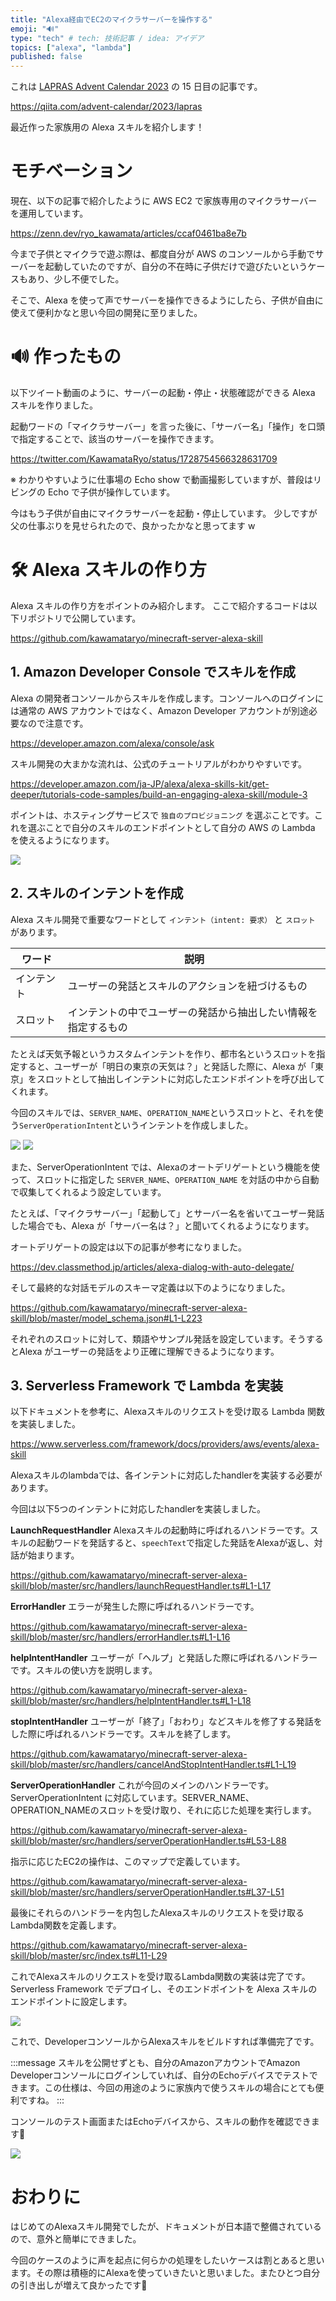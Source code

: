 ```yaml
---
title: "Alexa経由でEC2のマイクラサーバーを操作する"
emoji: "🔊"
type: "tech" # tech: 技術記事 / idea: アイデア
topics: ["alexa", "lambda"]
published: false
---
```


これは [LAPRAS Advent Calendar 2023](https://qiita.com/advent-calendar/2023/lapras) の 15 日目の記事です。

https://qiita.com/advent-calendar/2023/lapras

最近作った家族用の Alexa スキルを紹介します！

# モチベーション

現在、以下の記事で紹介したように AWS EC2 で家族専用のマイクラサーバーを運用しています。

https://zenn.dev/ryo_kawamata/articles/ccaf0461ba8e7b

今まで子供とマイクラで遊ぶ際は、都度自分が AWS のコンソールから手動でサーバーを起動していたのですが、自分の不在時に子供だけで遊びたいというケースもあり、少し不便でした。

そこで、Alexa を使って声でサーバーを操作できるようにしたら、子供が自由に使えて便利かなと思い今回の開発に至りました。

# 🔊 作ったもの

以下ツイート動画のように、サーバーの起動・停止・状態確認ができる Alexa スキルを作りました。

起動ワードの「マイクラサーバー」を言った後に、「サーバー名」「操作」を口頭で指定することで、該当のサーバーを操作できます。

https://twitter.com/KawamataRyo/status/1728754566328631709

※ わかりやすいように仕事場の Echo show で動画撮影していますが、普段はリビングの Echo で子供が操作しています。

今はもう子供が自由にマイクラサーバーを起動・停止しています。
少しですが父の仕事ぶりを見せられたので、良かったかなと思ってます w

# 🛠️ Alexa スキルの作り方

Alexa スキルの作り方をポイントのみ紹介します。
ここで紹介するコードは以下リポジトリで公開しています。

https://github.com/kawamataryo/minecraft-server-alexa-skill

## 1. Amazon Developer Console でスキルを作成

Alexa の開発者コンソールからスキルを作成します。コンソールへのログインには通常の AWS アカウントではなく、Amazon Developer アカウントが別途必要なので注意です。

https://developer.amazon.com/alexa/console/ask

スキル開発の大まかな流れは、公式のチュートリアルがわかりやすいです。

https://developer.amazon.com/ja-JP/alexa/alexa-skills-kit/get-deeper/tutorials-code-samples/build-an-engaging-alexa-skill/module-3

ポイントは、ホスティングサービスで `独自のプロビジョニング` を選ぶことです。これを選ぶことで自分のスキルのエンドポイントとして自分の AWS の Lambda を使えるようになります。

![](/images/e9502a8f8d2cc3/2023-12-12-10-13-27.png)

## 2. スキルのインテントを作成

Alexa スキル開発で重要なワードとして `インテント（intent: 要求）` と `スロット` があります。

| ワード   | 説明                        |
|-------|---------------------------|
| インテント | ユーザーの発話とスキルのアクションを紐づけるもの |
| スロット | インテントの中でユーザーの発話から抽出したい情報を指定するもの | 関数呼び出しの引数のようなもの |

たとえば天気予報というカスタムインテントを作り、都市名というスロットを指定すると、ユーザーが「明日の東京の天気は？」と発話した際に、Alexa が「東京」をスロットとして抽出しインテントに対応したエンドポイントを呼び出してくれます。

今回のスキルでは、`SERVER_NAME`、`OPERATION_NAME`というスロットと、それを使う`ServerOperationIntent`というインテントを作成しました。

![](/images/e9502a8f8d2cc3/2023-12-13-08-11-43.png)
![](/images/e9502a8f8d2cc3/2023-12-13-08-12-15.png)

また、ServerOperationIntent では、Alexaのオートデリゲートという機能を使って、スロットに指定した `SERVER_NAME`、`OPERATION_NAME` を対話の中から自動で収集してくれるよう設定しています。

たとえば、「マイクラサーバー」「起動して」とサーバー名を省いてユーザー発話した場合でも、Alexa が「サーバー名は？」と聞いてくれるようになります。

オートデリゲートの設定は以下の記事が参考になりました。

https://dev.classmethod.jp/articles/alexa-dialog-with-auto-delegate/

そして最終的な対話モデルのスキーマ定義は以下のようになりました。

https://github.com/kawamataryo/minecraft-server-alexa-skill/blob/master/model_schema.json#L1-L223

それぞれのスロットに対して、類語やサンプル発話を設定しています。そうするとAlexa がユーザーの発話をより正確に理解できるようになります。

## 3. Serverless Framework で Lambda を実装

以下ドキュメントを参考に、Alexaスキルのリクエストを受け取る Lambda 関数を実装しました。

https://www.serverless.com/framework/docs/providers/aws/events/alexa-skill

Alexaスキルのlambdaでは、各インテントに対応したhandlerを実装する必要があります。

今回は以下5つのインテントに対応したhandlerを実装しました。

**LaunchRequestHandler**
Alexaスキルの起動時に呼ばれるハンドラーです。スキルの起動ワードを発話すると、`speechText`で指定した発話をAlexaが返し、対話が始まります。

https://github.com/kawamataryo/minecraft-server-alexa-skill/blob/master/src/handlers/launchRequestHandler.ts#L1-L17

**ErrorHandler**
エラーが発生した際に呼ばれるハンドラーです。

https://github.com/kawamataryo/minecraft-server-alexa-skill/blob/master/src/handlers/errorHandler.ts#L1-L16

**helpIntentHandler**
ユーザーが「ヘルプ」と発話した際に呼ばれるハンドラーです。スキルの使い方を説明します。

https://github.com/kawamataryo/minecraft-server-alexa-skill/blob/master/src/handlers/helpIntentHandler.ts#L1-L18

**stopIntentHandler**
ユーザーが「終了」「おわり」などスキルを修了する発話をした際に呼ばれるハンドラーです。スキルを終了します。

https://github.com/kawamataryo/minecraft-server-alexa-skill/blob/master/src/handlers/cancelAndStopIntentHandler.ts#L1-L19

**ServerOperationHandler**
これが今回のメインのハンドラーです。ServerOperationIntent に対応しています。SERVER_NAME、OPERATION_NAMEのスロットを受け取り、それに応じた処理を実行します。

https://github.com/kawamataryo/minecraft-server-alexa-skill/blob/master/src/handlers/serverOperationHandler.ts#L53-L88

指示に応じたEC2の操作は、このマップで定義しています。

https://github.com/kawamataryo/minecraft-server-alexa-skill/blob/master/src/handlers/serverOperationHandler.ts#L37-L51

最後にそれらのハンドラーを内包したAlexaスキルのリクエストを受け取るLambda関数を定義します。

https://github.com/kawamataryo/minecraft-server-alexa-skill/blob/master/src/index.ts#L11-L29

これでAlexaスキルのリクエストを受け取るLambda関数の実装は完了です。
Serverless Framework でデプロイし、そのエンドポイントを Alexa スキルのエンドポイントに設定します。

![](/images/e9502a8f8d2cc3/2023-12-13-08-52-25.png)

これで、DeveloperコンソールからAlexaスキルをビルドすれば準備完了です。

:::message
スキルを公開せずとも、自分のAmazonアカウントでAmazon Developerコンソールにログインしていれば、自分のEchoデバイスでテストできます。この仕様は、今回の用途のように家族内で使うスキルの場合にとても便利ですね。
:::

コンソールのテスト画面またはEchoデバイスから、スキルの動作を確認できます🎉

![](/images/e9502a8f8d2cc3/2023-12-13-08-58-29.png)

# おわりに

はじめてのAlexaスキル開発でしたが、ドキュメントが日本語で整備されているので、意外と簡単にできました。

今回のケースのように声を起点に何らかの処理をしたいケースは割とあると思います。その際は積極的にAlexaを使っていきたいと思いました。またひとつ自分の引き出しが増えて良かったです💪
